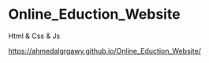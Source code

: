 # Online_Eduction_Website
Html &amp; Css &amp; Js

https://ahmedalgrgawy.github.io/Online_Eduction_Website/
